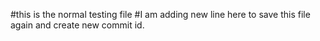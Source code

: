 #this is the normal testing file
#I am adding new line here to save this file again and create new commit id.